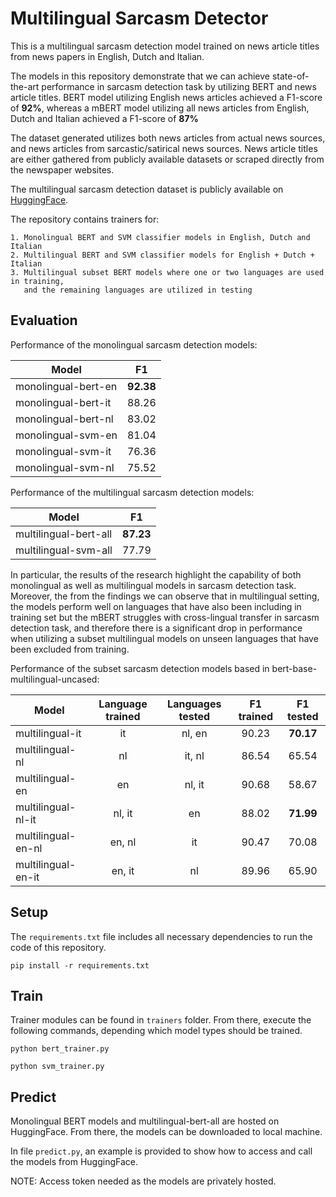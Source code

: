 # Multilingual Sarcasm Detector

This is a multilingual sarcasm detection model trained on news article titles from news papers in English, Dutch and Italian.

The models in this repository demonstrate that we can achieve state-of-the-art performance in sarcasm detection task by utilizing BERT and news article titles. BERT model utilizing English news articles achieved a F1-score of **92%**, whereas a mBERT model utilizing all news articles from English, Dutch and Italian achieved a F1-score of **87%**
 
The dataset generated utilizes both news articles from actual news sources, and news articles from sarcastic/satirical news sources. News article titles are either gathered from publicly available datasets or scraped directly from the newspaper websites. 
 
The multilingual sarcasm detection dataset is publicly available on [HuggingFace](https://huggingface.co/datasets/helinivan/sarcasm_headlines_multilingual).


The repository contains trainers for:
```
1. Monolingual BERT and SVM classifier models in English, Dutch and Italian
2. Multilingual BERT and SVM classifier models for English + Dutch + Italian
3. Multilingual subset BERT models where one or two languages are used in training,
   and the remaining languages are utilized in testing
```

## Evaluation

Performance of the monolingual sarcasm detection models:

Model                                   | F1 
---------------------------------------- | :-------------: 
monolingual-bert-en |  **92.38** 
monolingual-bert-it | 88.26 
monolingual-bert-nl | 83.02 
monolingual-svm-en | 81.04 
monolingual-svm-it | 76.36 
monolingual-svm-nl |  75.52 

Performance of the multilingual sarcasm detection models:

Model                                   | F1 
-------------------------------------| :-----: 
multilingual-bert-all |  **87.23** 
multilingual-svm-all | 77.79 


In particular, the results of the research highlight the capability of both monolingual as well as multilingual models in sarcasm detection task. Moreover, the from the findings we can observe that in multilingual setting, the models perform well on languages that have also been including in training set but the mBERT struggles with cross-lingual transfer in sarcasm detection task, and therefore there is a significant drop in performance when utilizing a subset multilingual models on unseen languages that have been excluded from training.


Performance of the subset sarcasm detection models based in bert-base-multilingual-uncased:

Model                                  | Language trained | Languages tested |  F1 trained | F1 tested 
---------------------------------------- | :-------------: | :----------------: | :----------------: | :----------------:
multilingual-it | it | nl, en | 90.23 | **70.17**
multilingual-nl | nl | it, nl | 86.54 | 65.54
multilingual-en | en | nl, it |  90.68 | 58.67
multilingual-nl-it | nl, it | en | 88.02 | **71.99**
multilingual-en-nl | en, nl | it | 90.47 | 70.08
multilingual-en-it | en, it | nl | 89.96 | 65.90


## Setup

The `requirements.txt` file includes all necessary dependencies to run the code of this repository.

```
pip install -r requirements.txt
```

## Train

Trainer modules can be found in `trainers` folder. From there, execute the following commands, depending which model types should be trained.

```
python bert_trainer.py
```

```
python svm_trainer.py
```

## Predict

Monolingual BERT models and multilingual-bert-all are hosted on HuggingFace. From there, the models can be downloaded to local machine.

In file `predict.py`, an example is provided to show how to access and call the models from HuggingFace.

NOTE: Access token needed as the models are privately hosted.